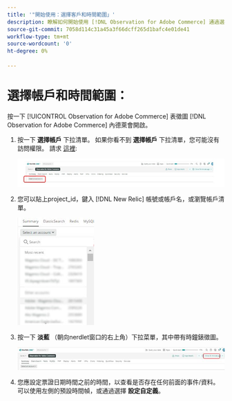 ```yaml
---
title: '"開始使用：選擇客戶和時間範圍」'
description: 瞭解如何開始使用 [!DNL Observation for Adobe Commerce] 通過選擇帳戶和時間段來表示。
source-git-commit: 7058d114c31a45a3f66dcff265d1bafc4e01de41
workflow-type: tm+mt
source-wordcount: '0'
ht-degree: 0%

---
```


# 選擇帳戶和時間範圍：

按一下 [!UICONTROL Observation for Adobe Commerce] 表徵圖 [!DNL Observation for Adobe Commerce] 內德萊會開啟。

1. 按一下 **選擇帳戶** 下拉清單。 如果你看不到 **選擇帳戶** 下拉清單，您可能沒有訪問權限。 請求 [這裡](https://adobe.sharepoint.com/sites/MG/it/IT%20Services%20Wiki/Requesting%20access%20to%20Magento%20Commerce%20New%20Relic.aspx):

   ![選擇帳戶](../../assets/tools/observation-for-adobe-commerce/start-using-1.jpeg)

1. 您可以貼上project_id，鍵入 [!DNL New Relic] 帳號或帳戶名，或瀏覽帳戶清單。

   ![瀏覽帳戶清單](../../assets/tools/observation-for-adobe-commerce/start-using-2.jpg)

1. 按一下 **淡藍** （朝向nerdlet窗口的右上角）下拉菜單，其中帶有時鐘錶徵圖。

   ![按一下下拉菜單](../../assets/tools/observation-for-adobe-commerce/start-using-3.jpg)

1. 您應設定票證日期時間之前的時間，以查看是否存在任何前面的事件/資料。 可以使用左側的預設時間幀，或通過選擇 **設定自定義**。
